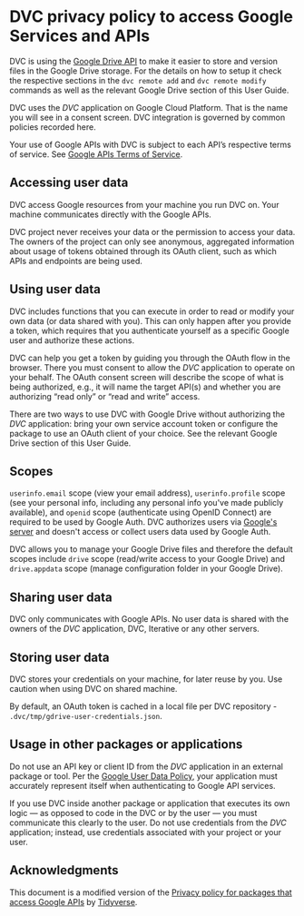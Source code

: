 # DVC privacy policy to access Google Services and APIs

DVC is using the [Google Drive API](https://developers.google.com/drive/) to
make it easier to store and version files in the Google Drive storage. For the
details on how to setup it check the respective sections in the `dvc remote add`
and `dvc remote modify` commands as well as the relevant Google Drive section of
this User Guide.

DVC uses the _DVC_ application on Google Cloud Platform. That is the name you
will see in a consent screen. DVC integration is governed by common policies
recorded here.

Your use of Google APIs with DVC is subject to each API’s respective terms of
service. See
[Google APIs Terms of Service](https://developers.google.com/terms/).

## Accessing user data

DVC access Google resources from your machine you run DVC on. Your machine
communicates directly with the Google APIs.

DVC project never receives your data or the permission to access your data. The
owners of the project can only see anonymous, aggregated information about usage
of tokens obtained through its OAuth client, such as which APIs and endpoints
are being used.

## Using user data

DVC includes functions that you can execute in order to read or modify your own
data (or data shared with you). This can only happen after you provide a token,
which requires that you authenticate yourself as a specific Google user and
authorize these actions.

DVC can help you get a token by guiding you through the OAuth flow in the
browser. There you must consent to allow the _DVC_ application to operate on
your behalf. The OAuth consent screen will describe the scope of what is being
authorized, e.g., it will name the target API(s) and whether you are authorizing
“read only” or “read and write” access.

There are two ways to use DVC with Google Drive without authorizing the _DVC_
application: bring your own service account token or configure the package to
use an OAuth client of your choice. See the relevant Google Drive section of
this User Guide.

## Scopes

`userinfo.email` scope (view your email address), `userinfo.profile` scope (see
your personal info, including any personal info you've made publicly available),
and `openid` scope (authenticate using OpenID Connect) are required to be used
by Google Auth. DVC authorizes users via
[Google's server](https://accounts.google.com/o/oauth2/auth) and doesn't access
or collect users data used by Google Auth.

DVC allows you to manage your Google Drive files and therefore the default
scopes include `drive` scope (read/write access to your Google Drive) and
`drive.appdata` scope (manage configuration folder in your Google Drive).

## Sharing user data

DVC only communicates with Google APIs. No user data is shared with the owners
of the _DVC_ application, DVC, Iterative or any other servers.

## Storing user data

DVC stores your credentials on your machine, for later reuse by you. Use caution
when using DVC on shared machine.

By default, an OAuth token is cached in a local file per DVC repository -
`.dvc/tmp/gdrive-user-credentials.json`.

## Usage in other packages or applications

Do not use an API key or client ID from the _DVC_ application in an external
package or tool. Per the
[Google User Data Policy](https://developers.google.com/terms/api-services-user-data-policy),
your application must accurately represent itself when authenticating to Google
API services.

If you use DVC inside another package or application that executes its own logic
— as opposed to code in the DVC or by the user — you must communicate this
clearly to the user. Do not use credentials from the _DVC_ application; instead,
use credentials associated with your project or your user.

## Acknowledgments

This document is a modified version of the
[Privacy policy for packages that access Google APIs](https://www.tidyverse.org/google_privacy_policy/)
by [Tidyverse](https://www.tidyverse.org/).
